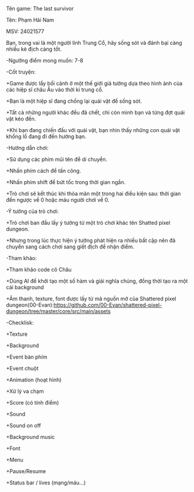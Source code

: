 Tên game: The last survivor

Tên: Phạm Hải Nam

MSV: 24021577


Bạn, trong vai là một người lính Trung Cổ, hãy sống sót và đánh bại càng nhiều kẻ địch càng tốt.


-Ngưỡng điểm mong muốn: 7-8


-Cốt truyện:

+Game được lấy bối cảnh ở một thế giới giả tưởng dựa theo hình ảnh của các hiệp sĩ châu Âu vào thời kì trung cổ.

+Bạn là một hiệp sĩ đang chống lại quái vật để sống sót.

+Tất cả những người khác đều đã chết, chỉ còn mình bạn và từng đợt quái vật kéo đến.

+Khi bạn đang chiến đấu với quái vật, bạn nhìn thấy những con quái vật khổng lồ đang đi đến hướng bạn.


-Hướng dẫn chơi:

+Sử dụng các phím mũi tên để di chuyển.

+Nhấn phím cách để tấn công.

+Nhấn phím shift để bứt tốc trong thời gian ngắn.

+Trò chơi sẽ kết thúc khi thỏa mãn một trong hai điều kiện sau: thời gian đến ngược về 0 hoặc máu người chơi về 0.


-Ý tưởng của trò chơi:

+Trò chơi ban đầu lấy ý tưởng từ một trò chơi khác tên Shatted pixel dungeon.

+Nhưng trong lúc thực hiện ý tưởng phát hiện ra nhiều bất cập nên đã chuyển sang cách chơi sang giết địch để nhận điểm.


-Tham khảo:

+Tham khảo code cô Châu

+Dùng AI để khởi tạo một số hàm và giải nghĩa chúng, đồng thời tạo ra một cái background

+Âm thanh, texture, font được lấy từ mã nguồn mở của Shattered pixel dungeon(00-Evan):https://github.com/00-Evan/shattered-pixel-dungeon/tree/master/core/src/main/assets


-Checklisk:

+Texture

+Background

+Event bàn phím

+Event chuột

+Animation (hoạt hình)

+Xử lý va chạm

+Score (có tính điểm)

+Sound

+Sound on off

+Background music

+Font

+Menu

+Pause/Resume

+Status bar / lives (mạng/máu...)

